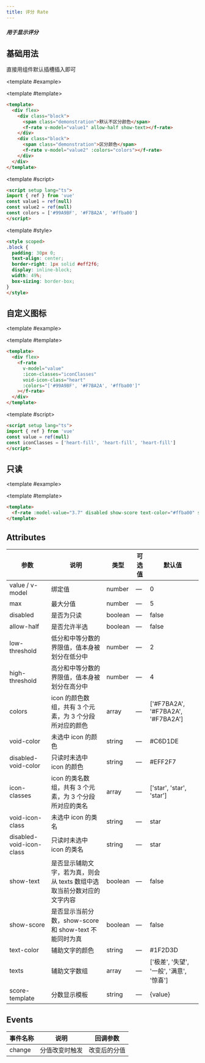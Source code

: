 ```yaml
---
title: 评分 Rate
---
```


<script setup>
import Basic from './demo/Rate/Basic.vue'
import Icon from './demo/Rate/Icon.vue'
import Readonly from './demo/Rate/Readonly.vue'
</script>

##### 用于显示评分

<card>

## 基础用法

直接用组件默认插槽插入即可

<template #example>

  <Basic/>
  
</template>

<template #template>

```html
<template>
  <div flex>
    <div class="block">
      <span class="demonstration">默认不区分颜色</span>
      <f-rate v-model="value1" allow-half show-text></f-rate>
    </div>
    <div class="block">
      <span class="demonstration">区分颜色</span>
      <f-rate v-model="value2" :colors="colors"></f-rate>
    </div>
  </div>
</template>
```

</template>

<template #script>

```html
<script setup lang="ts">
import { ref } from 'vue'
const value1 = ref(null)
const value2 = ref(null)
const colors = ['#99A9BF', '#F7BA2A', '#ffba00']
</script>
```

</template>

<template #style>

```html
<style scoped>
.block {
  padding: 30px 0;
  text-align: center;
  border-right: 1px solid #eff2f6;
  display: inline-block;
  width: 49%;
  box-sizing: border-box;
}
</style>
```

</template>

</card>

<card>

## 自定义图标

<template #example>

  <Icon/>
  
</template>

<template #template>

```html
<template>
  <div flex>
    <f-rate
      v-model="value"
      :icon-classes="iconClasses"
      void-icon-class="heart"
      :colors="['#99A9BF', '#F7BA2A', '#ffba00']"
    ></f-rate>
  </div>
</template>
```

</template>

<template #script>

```html
<script setup lang="ts">
import { ref } from 'vue'
const value = ref(null)
const iconClasses = ['heart-fill', 'heart-fill', 'heart-fill']
</script>
```

</template>

</card>

<card>

## 只读

<template #example>

  <Readonly/>
  
</template>

<template #template>

```html
<template>
  <f-rate :model-value="3.7" disabled show-score text-color="#ffba00" score-template="3.7"></f-rate>
</template>
```

</template>

</card>

## Attributes

| 参数                     | 说明                                                                    | 类型    | 可选值 | 默认值                                   |
| ------------------------ | ----------------------------------------------------------------------- | ------- | ------ | ---------------------------------------- |
| value / v-model          | 绑定值                                                                  | number  | —      | 0                                        |
| max                      | 最大分值                                                                | number  | —      | 5                                        |
| disabled                 | 是否为只读                                                              | boolean | —      | false                                    |
| allow-half               | 是否允许半选                                                            | boolean | —      | false                                    |
| low-threshold            | 低分和中等分数的界限值，值本身被划分在低分中                            | number  | —      | 2                                        |
| high-threshold           | 高分和中等分数的界限值，值本身被划分在高分中                            | number  | —      | 4                                        |
| colors                   | icon 的颜色数组，共有 3 个元素，为 3 个分段所对应的颜色                 | array   | —      | ['#F7BA2A', '#F7BA2A', '#F7BA2A']        |
| void-color               | 未选中 icon 的颜色                                                      | string  | —      | #C6D1DE                                  |
| disabled-void-color      | 只读时未选中 icon 的颜色                                                | string  | —      | #EFF2F7                                  |
| icon-classes             | icon 的类名数组，共有 3 个元素，为 3 个分段所对应的类名                 | array   | —      | ['star', 'star', 'star']                 |
| void-icon-class          | 未选中 icon 的类名                                                      | string  | —      | star                                     |
| disabled-void-icon-class | 只读时未选中 icon 的类名                                                | string  | —      | star                                     |
| show-text                | 是否显示辅助文字，若为真，则会从 texts 数组中选取当前分数对应的文字内容 | boolean | —      | false                                    |
| show-score               | 是否显示当前分数，show-score 和 show-text 不能同时为真                  | boolean | —      | false                                    |
| text-color               | 辅助文字的颜色                                                          | string  | —      | #1F2D3D                                  |
| texts                    | 辅助文字数组                                                            | array   | —      | ['极差', '失望', '一般', '满意', '惊喜'] |
| score-template           | 分数显示模板                                                            | string  | —      | {value}                                  |

## Events

| 事件名称 | 说明           | 回调参数     |
| -------- | -------------- | ------------ |
| change   | 分值改变时触发 | 改变后的分值 |

